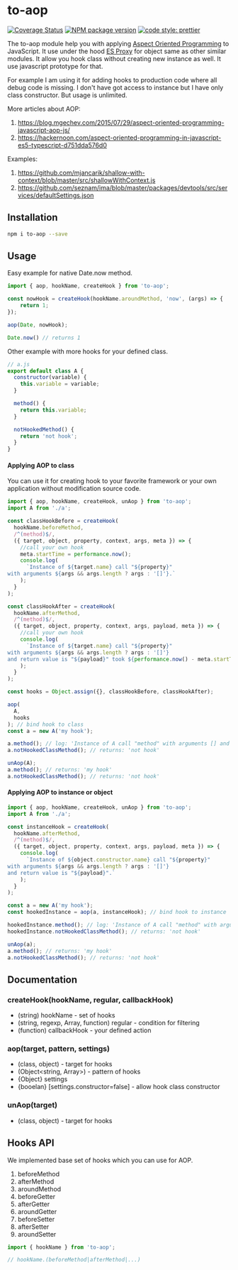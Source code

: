# to-aop

[![Coverage Status](https://coveralls.io/repos/github/mjancarik/to-aop/badge.svg?branch=master)](https://coveralls.io/github/mjancarik/to-aop?branch=master)
[![NPM package version](https://img.shields.io/npm/v/to-aop/latest.svg)](https://www.npmjs.com/package/to-aop)
[![code style: prettier](https://img.shields.io/badge/code_style-prettier-ff69b4.svg?style=flat-square)](https://github.com/prettier/prettier)

The to-aop module help you with applying [Aspect Oriented Programming](https://www.cs.ubc.ca/~gregor/papers/kiczales-ECOOP1997-AOP.pdf) to JavaScript. It use under the hood [ES Proxy](https://ponyfoo.com/articles/es6-proxies-in-depth) for object same as other similar modules. It allow you hook class without creating new instance as well. It use javascript prototype for that.

For example I am using it for adding hooks to production code where all debug code is missing. I don't have got access to instance but I have only class constructor. But usage is unlimited.

More articles about AOP:
1. https://blog.mgechev.com/2015/07/29/aspect-oriented-programming-javascript-aop-js/
2. https://hackernoon.com/aspect-oriented-programming-in-javascript-es5-typescript-d751dda576d0

Examples:
1. https://github.com/mjancarik/shallow-with-context/blob/master/src/shallowWithContext.js
2. https://github.com/seznam/ima/blob/master/packages/devtools/src/services/defaultSettings.json

## Installation

```bash
npm i to-aop --save
```

## Usage

Easy example for native Date.now method.

``` javascript
import { aop, hookName, createHook } from 'to-aop';

const nowHook = createHook(hookName.aroundMethod, 'now', (args) => {
    return 1;
});

aop(Date, nowHook);

Date.now() // returns 1
```

Other example with more hooks for your defined class.

``` javascript
// a.js
export default class A {
  constructor(variable) {
    this.variable = variable;
  }

  method() {
    return this.variable;
  }

  notHookedMethod() {
    return 'not hook';
  }    
}
```

#### Applying AOP to class

You can use it for creating hook to your favorite framework or your own application without modification source code.

``` javascript
import { aop, hookName, createHook, unAop } from 'to-aop';
import A from './a';

const classHookBefore = createHook(
  hookName.beforeMethod,
  /^(method)$/,
  ({ target, object, property, context, args, meta }) => {
    //call your own hook
    meta.startTime = performance.now();
    console.log(
      `Instance of ${target.name} call "${property}"
with arguments ${args && args.length ? args : '[]'}.`
    );
  }
);

const classHookAfter = createHook(
  hookName.afterMethod,
  /^(method)$/,
  ({ target, object, property, context, args, payload, meta }) => {
    //call your own hook
    console.log(
      `Instance of ${target.name} call "${property}"
with arguments ${args && args.length ? args : '[]'}
and return value is "${payload}" took ${performance.now() - meta.startTime}.`
    );
  }
);

const hooks = Object.assign({}, classHookBefore, classHookAfter);

aop(
  A,
  hooks
); // bind hook to class
const a = new A('my hook');

a.method(); // log: 'Instance of A call "method" with arguments [] and return value is "my hook".', returns: 'my hook'
a.notHookedClassMethod(); // returns: 'not hook'

unAop(A);
a.method(); // returns: 'my hook'
a.notHookedClassMethod(); // returns: 'not hook'

```

#### Applying AOP to instance or object

```javascript
import { aop, hookName, createHook, unAop } from 'to-aop';
import A from './a';

const instanceHook = createHook(
  hookName.afterMethod,
  /^(method)$/,
  ({ target, object, property, context, args, payload, meta }) => {
    console.log(
      `Instance of ${object.constructor.name} call "${property}"
with arguments ${args && args.length ? args : '[]'}
and return value is "${payload}".`
    );
  }
);

const a = new A('my hook');
const hookedInstance = aop(a, instanceHook); // bind hook to instance

hookedInstance.method(); // log: 'Instance of A call "method" with arguments [] and return value is "my hook.', returns: 'my hook'
hookedInstance.notHookedClassMethod(); // returns: 'not hook'

unAop(a);
a.method(); // returns: 'my hook'
a.notHookedClassMethod(); // returns: 'not hook'
```

## Documentation

### createHook(hookName, regular, callbackHook)

  - (string) hookName - set of hooks
  - (string, regexp, Array, function) regular - condition for filtering
  - (function) callbackHook - your defined action

### aop(target, pattern, settings)

  - (class, object) - target for hooks
  - (Object<string, Array<function>>) - pattern of hooks
  - {Object} settings
  - {booelan} [settings.constructor=false] - allow hook class constructor

### unAop(target)

  - (class, object) - target for hooks

## Hooks API

We implemented base set of hooks which you can use for AOP.

1. beforeMethod
2. afterMethod
3. aroundMethod
4. beforeGetter
5. afterGetter
6. aroundGetter
7. beforeSetter
8. afterSetter
9. aroundSetter

```javascript
import { hookName } from 'to-aop';

// hookName.(beforeMethod|afterMethod|...)

```
